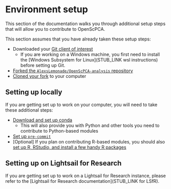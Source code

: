 # Environment setup

This section of the documentation walks you through additional setup steps that will allow you to contribute to OpenScPCA.

This section assumes that you have already taken these setup steps:

- Downloaded your [Git client of interest](../install-a-github-client.md)
    - If you are working on a Windows machine, you first need to install the [Windows Subsystem for Linux](STUB_LINK wsl instructions) before setting up Git.
- [Forked the `AlexsLemonade/OpenScPCA-analysis` repository](../fork-the-repo.md)
- [Cloned your fork](../clone-the-repo.md) to your computer

## Setting up locally

If you are getting set up to work on your computer, you will need to take these additional steps:

- [Download and set up conda](./setup-conda.md)
    - This will also provide you with Python and other tools you need to contribute to Python-based modules
- [Set up `pre-commit`](./setup-precommit.md)
- [Optional] If you plan on contributing R-based modules, you should also [set up R, RStudio, and install a few handy R packages](./install-r-rstudio.md)

## Setting up on Lightsail for Research

If you are getting set up to work on a Lightsail for Research instance, please refer to the [Lightsail for Research documentation](STUB_LINK for LSfR).
